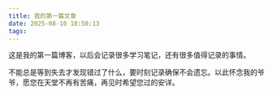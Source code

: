 ```yaml
---
title: 我的第一篇文章
date: 2025-08-10 18:50:13
tags:
---
```


这是我的第一篇博客，以后会记录很多学习笔记，还有很多值得记录的事情。

不能总是等到失去才发现错过了什么，要时刻记录确保不会遗忘。以此怀念我的爷爷，愿您在天堂不再有苦痛，再见时希望您过的安详。